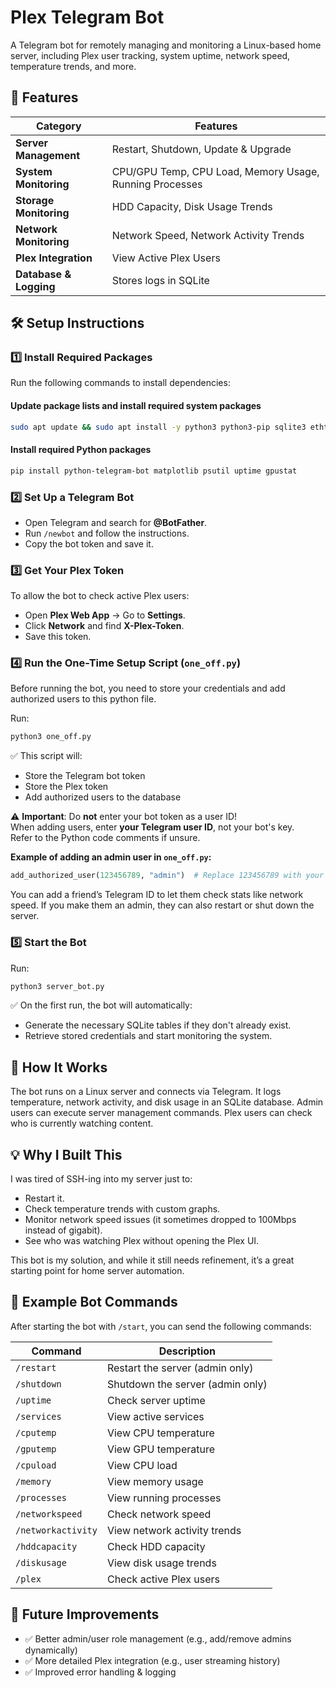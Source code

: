 
# Plex Telegram Bot

A Telegram bot for remotely managing and monitoring a Linux-based home server, including Plex user tracking, system uptime, network speed, temperature trends, and more.

## 🚀 Features

| Category             | Features                                      |
|---------------------|-----------------------------------------------|
| **Server Management**| Restart, Shutdown, Update & Upgrade           |
| **System Monitoring**| CPU/GPU Temp, CPU Load, Memory Usage, Running Processes |
| **Storage Monitoring**| HDD Capacity, Disk Usage Trends              |
| **Network Monitoring**| Network Speed, Network Activity Trends       |
| **Plex Integration** | View Active Plex Users                        |
| **Database & Logging**| Stores logs in SQLite                        |

## 🛠️ Setup Instructions

### 1️⃣ Install Required Packages

Run the following commands to install dependencies:

#### Update package lists and install required system packages

```bash
sudo apt update && sudo apt install -y python3 python3-pip sqlite3 ethtool
```

#### Install required Python packages

```bash
pip install python-telegram-bot matplotlib psutil uptime gpustat
```

### 2️⃣ Set Up a Telegram Bot

- Open Telegram and search for **@BotFather**.
- Run `/newbot` and follow the instructions.
- Copy the bot token and save it.

### 3️⃣ Get Your Plex Token

To allow the bot to check active Plex users:

- Open **Plex Web App** → Go to **Settings**.
- Click **Network** and find **X-Plex-Token**.
- Save this token.

### 4️⃣ Run the One-Time Setup Script (`one_off.py`)

Before running the bot, you need to store your credentials and add authorized users to this python file.

Run:

```bash
python3 one_off.py
```

✅ This script will:

- Store the Telegram bot token
- Store the Plex token
- Add authorized users to the database

⚠️ **Important**: Do **not** enter your bot token as a user ID!  
When adding users, enter **your Telegram user ID**, not your bot's key.  
Refer to the Python code comments if unsure.

**Example of adding an admin user in `one_off.py`:**

```python
add_authorized_user(123456789, "admin")  # Replace 123456789 with your Telegram user ID
```

You can add a friend’s Telegram ID to let them check stats like network speed. If you make them an admin, they can also restart or shut down the server.

### 5️⃣ Start the Bot

Run:

```bash
python3 server_bot.py
```

✅ On the first run, the bot will automatically:

- Generate the necessary SQLite tables if they don't already exist.
- Retrieve stored credentials and start monitoring the system.

## 🔹 How It Works

The bot runs on a Linux server and connects via Telegram. It logs temperature, network activity, and disk usage in an SQLite database. Admin users can execute server management commands. Plex users can check who is currently watching content.

## 💡 Why I Built This

I was tired of SSH-ing into my server just to:

- Restart it.
- Check temperature trends with custom graphs.
- Monitor network speed issues (it sometimes dropped to 100Mbps instead of gigabit).
- See who was watching Plex without opening the Plex UI.

This bot is my solution, and while it still needs refinement, it’s a great starting point for home server automation.

## 🔹 Example Bot Commands

After starting the bot with `/start`, you can send the following commands:

| Command             | Description                        |
|--------------------|------------------------------------|
| `/restart`         | Restart the server (admin only)    |
| `/shutdown`        | Shutdown the server (admin only)   |
| `/uptime`          | Check server uptime               |
| `/services`        | View active services              |
| `/cputemp`         | View CPU temperature              |
| `/gputemp`         | View GPU temperature              |
| `/cpuload`         | View CPU load                    |
| `/memory`          | View memory usage                |
| `/processes`       | View running processes           |
| `/networkspeed`    | Check network speed              |
| `/networkactivity` | View network activity trends     |
| `/hddcapacity`     | Check HDD capacity               |
| `/diskusage`       | View disk usage trends           |
| `/plex`            | Check active Plex users          |

## 🔹 Future Improvements

- ✅ Better admin/user role management (e.g., add/remove admins dynamically)
- ✅ More detailed Plex integration (e.g., user streaming history)
- ✅ Improved error handling & logging
